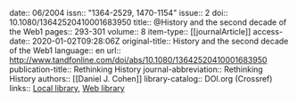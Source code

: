 date:: 06/2004
issn:: "1364-2529, 1470-1154"
issue:: 2
doi:: 10.1080/13642520410001683950
title:: @History and the second decade of the Web1
pages:: 293-301
volume:: 8
item-type:: [[journalArticle]]
access-date:: 2020-01-02T09:28:06Z
original-title:: History and the second decade of the Web1
language:: en
url:: http://www.tandfonline.com/doi/abs/10.1080/13642520410001683950
publication-title:: Rethinking History
journal-abbreviation:: Rethinking History
authors:: [[Daniel J. Cohen]]
library-catalog:: DOI.org (Crossref)
links:: [Local library](zotero://select/groups/2386895/items/FU9C3HKU), [Web library](https://www.zotero.org/groups/2386895/items/FU9C3HKU)
